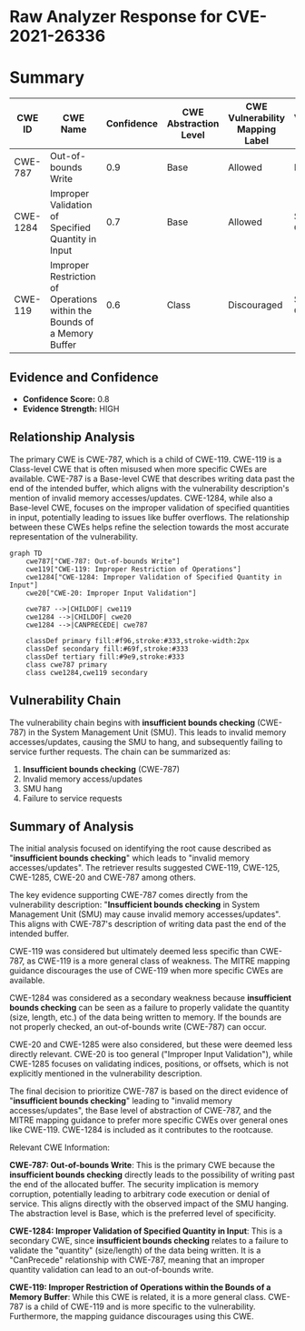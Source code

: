 # Raw Analyzer Response for CVE-2021-26336

# Summary
| CWE ID | CWE Name | Confidence | CWE Abstraction Level | CWE Vulnerability Mapping Label | CWE-Vulnerability Mapping Notes |
|---|---|---|---|---|---|
| CWE-787 | Out-of-bounds Write | 0.9 | Base | Allowed | Primary CWE |
| CWE-1284 | Improper Validation of Specified Quantity in Input | 0.7 | Base | Allowed | Secondary Candidate |
| CWE-119 | Improper Restriction of Operations within the Bounds of a Memory Buffer | 0.6 | Class | Discouraged | Secondary Candidate |

## Evidence and Confidence

*   **Confidence Score:** 0.8
*   **Evidence Strength:** HIGH

## Relationship Analysis
The primary CWE is CWE-787, which is a child of CWE-119. CWE-119 is a Class-level CWE that is often misused when more specific CWEs are available. CWE-787 is a Base-level CWE that describes writing data past the end of the intended buffer, which aligns with the vulnerability description's mention of invalid memory accesses/updates. CWE-1284, while also a Base-level CWE, focuses on the improper validation of specified quantities in input, potentially leading to issues like buffer overflows. The relationship between these CWEs helps refine the selection towards the most accurate representation of the vulnerability.

```mermaid
graph TD
    cwe787["CWE-787: Out-of-bounds Write"]
    cwe119["CWE-119: Improper Restriction of Operations"]
    cwe1284["CWE-1284: Improper Validation of Specified Quantity in Input"]
    cwe20["CWE-20: Improper Input Validation"]

    cwe787 -->|CHILDOF| cwe119
    cwe1284 -->|CHILDOF| cwe20
    cwe1284 -->|CANPRECEDE| cwe787

    classDef primary fill:#f96,stroke:#333,stroke-width:2px
    classDef secondary fill:#69f,stroke:#333
    classDef tertiary fill:#9e9,stroke:#333
    class cwe787 primary
    class cwe1284,cwe119 secondary
```

## Vulnerability Chain
The vulnerability chain begins with **insufficient bounds checking** (CWE-787) in the System Management Unit (SMU). This leads to invalid memory accesses/updates, causing the SMU to hang, and subsequently failing to service further requests. The chain can be summarized as:
1.  **Insufficient bounds checking** (CWE-787)
2.  Invalid memory access/updates
3.  SMU hang
4.  Failure to service requests

## Summary of Analysis
The initial analysis focused on identifying the root cause described as "**insufficient bounds checking**" which leads to "invalid memory accesses/updates". The retriever results suggested CWE-119, CWE-125, CWE-1285, CWE-20 and CWE-787 among others.

The key evidence supporting CWE-787 comes directly from the vulnerability description: "**Insufficient bounds checking** in System Management Unit (SMU) may cause invalid memory accesses/updates". This aligns with CWE-787's description of writing data past the end of the intended buffer.

CWE-119 was considered but ultimately deemed less specific than CWE-787, as CWE-119 is a more general class of weakness. The MITRE mapping guidance discourages the use of CWE-119 when more specific CWEs are available.

CWE-1284 was considered as a secondary weakness because **insufficient bounds checking** can be seen as a failure to properly validate the quantity (size, length, etc.) of the data being written to memory. If the bounds are not properly checked, an out-of-bounds write (CWE-787) can occur.

CWE-20 and CWE-1285 were also considered, but these were deemed less directly relevant. CWE-20 is too general ("Improper Input Validation"), while CWE-1285 focuses on validating indices, positions, or offsets, which is not explicitly mentioned in the vulnerability description.

The final decision to prioritize CWE-787 is based on the direct evidence of "**insufficient bounds checking**" leading to "invalid memory accesses/updates", the Base level of abstraction of CWE-787, and the MITRE mapping guidance to prefer more specific CWEs over general ones like CWE-119. CWE-1284 is included as it contributes to the rootcause.

Relevant CWE Information:

**CWE-787: Out-of-bounds Write**: This is the primary CWE because the **insufficient bounds checking** directly leads to the possibility of writing past the end of the allocated buffer. The security implication is memory corruption, potentially leading to arbitrary code execution or denial of service. This aligns directly with the observed impact of the SMU hanging. The abstraction level is Base, which is the preferred level of specificity.

**CWE-1284: Improper Validation of Specified Quantity in Input**: This is a secondary CWE, since **insufficient bounds checking** relates to a failure to validate the "quantity" (size/length) of the data being written. It is a "CanPrecede" relationship with CWE-787, meaning that an improper quantity validation can lead to an out-of-bounds write.

**CWE-119: Improper Restriction of Operations within the Bounds of a Memory Buffer**: While this CWE is related, it is a more general class. CWE-787 is a child of CWE-119 and is more specific to the vulnerability. Furthermore, the mapping guidance discourages using this CWE.